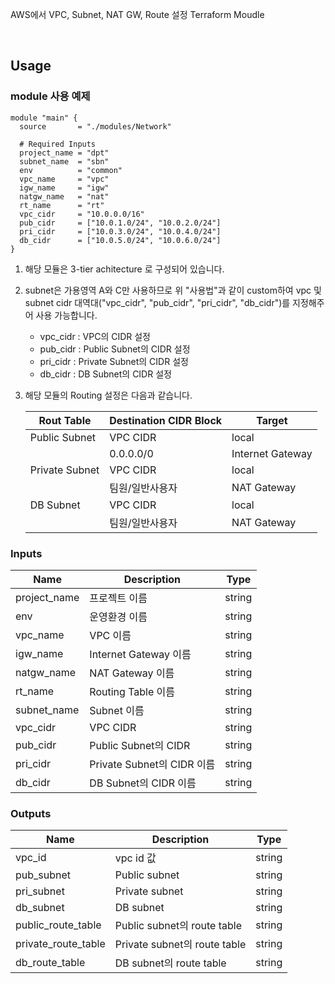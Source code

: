 AWS에서 VPC, Subnet, NAT GW, Route 설정 Terraform Moudle

<br>

## Usage
### module 사용 예제

```shell
module "main" {
  source       = "./modules/Network"

  # Required Inputs
  project_name = "dpt"
  subnet_name  = "sbn"
  env          = "common"
  vpc_name     = "vpc"
  igw_name     = "igw"
  natgw_name   = "nat"
  rt_name      = "rt"
  vpc_cidr     = "10.0.0.0/16"
  pub_cidr     = ["10.0.1.0/24", "10.0.2.0/24"]
  pri_cidr     = ["10.0.3.0/24", "10.0.4.0/24"]
  db_cidr      = ["10.0.5.0/24", "10.0.6.0/24"]
}
```
1. 해당 모듈은 3-tier achitecture 로 구성되어 있습니다.
2. subnet은 가용영역 A와 C만 사용하므로 위 "사용법"과 같이 custom하여 vpc 및 subnet cidr 대역대("vpc_cidr", "pub_cidr", "pri_cidr", "db_cidr")를 지정해주어 사용 가능합니다.
    - vpc_cidr : VPC의 CIDR 설정
    - pub_cidr : Public Subnet의 CIDR 설정
    - pri_cidr : Private Subnet의 CIDR 설정
    - db_cidr  : DB Subnet의 CIDR 설정
3. 해당 모듈의 Routing 설정은 다음과 같습니다.

    | Rout Table | Destination CIDR Block | Target |
    | --- | --- | --- |
    | Public Subnet | VPC CIDR | local |
    | | 0.0.0.0/0 | Internet Gateway |
    | Private Subnet | VPC CIDR | local |
    | | 팀원/일반사용자 | NAT Gateway |
    | DB Subnet | VPC CIDR | local |
    | | 팀원/일반사용자 | NAT Gateway |

### Inputs

| Name | Description | Type |
|------|-------------|------|
| project_name | 프로젝트 이름 | string |
| env | 운영환경 이름 | string |
| vpc_name | VPC 이름 | string |
| igw_name | Internet Gateway 이름 | string |
| natgw_name | NAT Gateway 이름 | string |
| rt_name | Routing Table 이름 | string |
| subnet_name | Subnet 이름 | string |
| vpc_cidr | VPC CIDR | string |
| pub_cidr | Public Subnet의 CIDR | string |
| pri_cidr | Private Subnet의 CIDR 이름 | string |
| db_cidr | DB Subnet의 CIDR 이름 | string |

### Outputs

| Name | Description | Type |
|------|-------------|------|
| vpc_id | vpc id 값 | string |
| pub_subnet | Public subnet | string |
| pri_subnet | Private subnet | string |
| db_subnet | DB subnet | string |
| public_route_table | Public subnet의 route table | string |
| private_route_table | Private subnet의 route table | string |
| db_route_table | DB subnet의 route table | string |